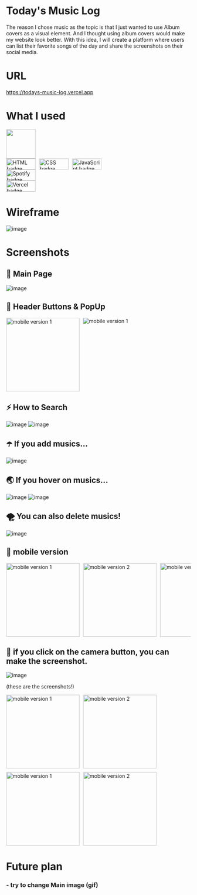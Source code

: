 # Today's Music Log

The reason I chose music as the topic is that
I just wanted to use Album covers as a visual element.
And I thought using album covers would make my website look better.
With this idea, I will create a platform where
users can list their favorite songs of the day
and share the screenshots on their social media.

# URL

https://todays-music-log.vercel.app

# What I used
<img width=80 src="https://pbs.twimg.com/media/EtZYf1FWYAMmtHj.jpg"/>
<div style="display: flex; gap: 10px;">
  <img width="80" height="30" src="https://img.shields.io/badge/HTML-239120?style=for-the-badge&logo=html5&logoColor=white" alt="HTML badge">
  <img width="80" height="30" src="https://img.shields.io/badge/CSS-239120?&style=for-the-badge&logo=css3&logoColor=white" alt="CSS badge">
  <img width="80" height="30" src="https://img.shields.io/badge/JavaScript-F7DF1E?style=for-the-badge&logo=JavaScript&logoColor=white" alt="JavaScript badge">
</div>
<div style="display: flex; gap: 10px;">
  <img width="80" height="30" src="https://img.shields.io/badge/Spotify-1ED760?&style=for-the-badge&logo=spotify&logoColor=white" alt="Spotify badge">
</div>
<div style="display: flex; gap: 10px;">
  <img width="80" height="30" src="https://img.shields.io/badge/Vercel-000000?style=for-the-badge&logo=vercel&logoColor=white" alt="Vercel badge">
</div>

# Wireframe

![image](./public/readme/wireframe.png)

# Screenshots

## 💎 Main Page

![image](./public/readme/screen1.png)

## 🌈 Header Buttons & PopUp

<div style="display: flex; flex-wrap: wrap; gap: 10px; overflow-x: auto;">
  <img src="./public/readme/screen2.png" alt="mobile version 1" width="200">
  <img src="./public/readme/screen3.png" alt="mobile version 1">
  </div>
    
## ⚡️ How to Search
  ![image](./public/readme/screen4.png)
  ![image](./public/readme/cursor1.png)

## ☂️ If you add musics...

![image](./public/readme/screen5.png)

## 🌏 If you hover on musics...

![image](./public/readme/cursor2.png)
![image](./public/readme/cursor3.png)

## 🌪️ You can also delete musics!

![image](./public/readme/screen7.png)

## 🍎 mobile version

 <div style="display: flex; flex-wrap: nowrap; gap: 10px; overflow-x: auto;">
  <img src="./public/readme/screen8.png" alt="mobile version 1" width="200">
  <img src="./public/readme/screen9.png" alt="mobile version 2" width="200">
  <img src="./public/readme/screen10.png" alt="mobile version 3" width="200">
  <img src="./public/readme/screen11.png" alt="mobile version 4" width="200">
</div>

## 🍭 if you click on the camera button, you can make the screenshot.

![image](./public/readme/cursor4.png)

(these are the screenshots!)

<div style="display: flex; justify-content:flex-start flex-wrap: nowrap; gap: 10px; overflow-x: auto; margin-bottom:10px">
  <img src="./public/readme/capture1.jpg" alt="mobile version 1" width="200">
  <img src="./public/readme/capture3.jpg" alt="mobile version 2" width="200">
</div>

<div style="display: flex; flex-wrap: nowrap; gap: 10px; overflow-x: auto;">
  <img src="./public/readme/capture2.jpg" alt="mobile version 1" width="200">
  <img src="./public/readme/capture4.jpg" alt="mobile version 2" width="200">
</div>

# Future plan

### - try to change Main image (gif)
